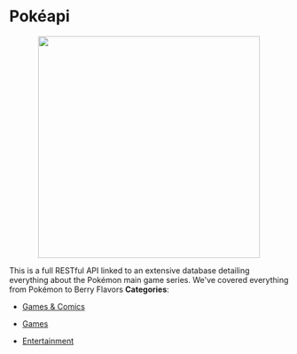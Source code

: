 # Pokéapi

<p align="center">
    <img width="400" src="https://raw.githubusercontent.com/awesome-apis/awesome-apis/apis/pokeapi/logo_256x256.png" />
</p>


This is a full RESTful API linked to an extensive database detailing everything about the Pokémon main game series.  We've covered everything from Pokémon to Berry Flavors
**Categories**:

- [Games & Comics](https://github/awesome-apis/awesome-apis#games-and-comics)

- [Games](https://github/awesome-apis/awesome-apis#games)

- [Entertainment](https://github/awesome-apis/awesome-apis#entertainment)



